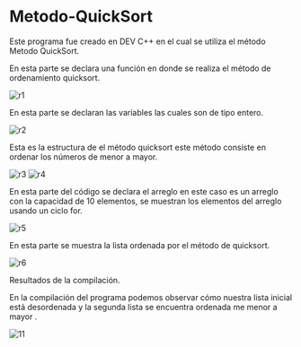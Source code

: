 # Metodo-QuickSort
Este programa fue creado en DEV C++ en el cual se utiliza el método Metodo QuickSort.

En esta parte se declara una función en donde se realiza el método de ordenamiento quicksort.

![r1](https://user-images.githubusercontent.com/72090852/97485322-963a0f00-191f-11eb-81e5-51d209fcbdfc.jpg)

En esta parte se declaran las variables las cuales son de tipo entero.

![r2](https://user-images.githubusercontent.com/72090852/97485582-f16c0180-191f-11eb-9fc7-09dd12171cfb.jpg)

Esta es la estructura de el método quicksort este método consiste en ordenar los números de menor a mayor.

![r3](https://user-images.githubusercontent.com/72090852/97485825-3db74180-1920-11eb-9ee6-179a6866a2de.jpg)
![r4](https://user-images.githubusercontent.com/72090852/97485909-5cb5d380-1920-11eb-8925-16b1e0c056df.jpg)

En esta parte del código se declara el arreglo en este caso es un arreglo con la capacidad de 10 elementos, se muestran los elementos del arreglo usando un ciclo for.

![r5](https://user-images.githubusercontent.com/72090852/97485972-71926700-1920-11eb-9b28-9dd8bb0ba9f5.jpg)

En esta parte se muestra la lista ordenada por el método de quicksort.

![r6](https://user-images.githubusercontent.com/72090852/97486167-b3231200-1920-11eb-9638-923a270020ad.jpg)

Resultados de la compilación.

En la compilación del programa podemos observar cómo nuestra lista inicial está desordenada y la segunda lista se encuentra ordenada me menor a mayor .

![11](https://user-images.githubusercontent.com/72090852/97487505-8e2f9e80-1922-11eb-83dc-257cc3cf854e.jpg)
